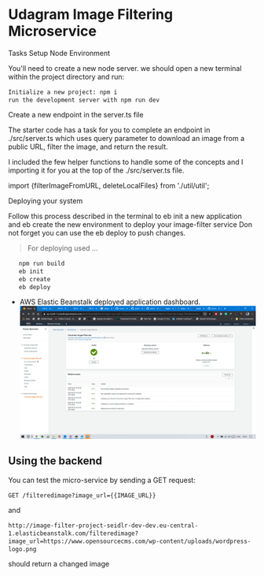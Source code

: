 # Udagram Image Filtering Microservice
Tasks
Setup Node Environment

 You'll need to create a new node server. we should open a new terminal within the project directory and run:

    Initialize a new project: npm i
    run the development server with npm run dev

Create a new endpoint in the server.ts file

The starter code has a task for you to complete an endpoint in ./src/server.ts which uses query parameter to download an image from a public URL, filter the image, and return the result.

I included the few helper functions to handle some of the concepts and I importing it for you at the top of the ./src/server.ts file.

import {filterImageFromURL, deleteLocalFiles} from './util/util';

Deploying your system

Follow this process described in the terminal to eb init a new application and eb create the new environment to deploy your image-filter service Don not forget you can use the eb deploy to push changes.


> For deploying used ...

```terminal
   npm run build
   eb init
   eb create
   eb deploy
```

- AWS Elastic Beanstalk deployed application dashboard.
  ![depcruise generated graph](./deployment_screenshot/eb_app_deployed_and_running_on_aws.png)
## Using the backend
You can test the micro-service by sending a GET request:
```
GET /filteredimage?image_url={{IMAGE_URL}}
```
and
```
http://image-filter-project-seidlr-dev-dev.eu-central-1.elasticbeanstalk.com/filteredimage?image_url=https://www.opensourcecms.com/wp-content/uploads/wordpress-logo.png
```
should return a changed image
